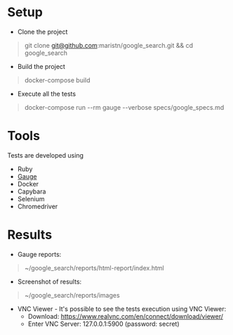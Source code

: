 # Setup

- Clone the project
> git clone git@github.com:maristn/google_search.git && cd google_search

- Build the project
> docker-compose build

- Execute all the tests
> docker-compose run --rm gauge --verbose specs/google_specs.md


# Tools

Tests are developed using
- Ruby
- [Gauge](http://getgauge.io/index.html)
- Docker
- Capybara
- Selenium
- Chromedriver


# Results

- Gauge reports:
> ~/google_search/reports/html-report/index.html

- Screenshot of results:
> ~/google_search/reports/images

- VNC Viewer - 
It's possible to see the tests execution using VNC Viewer:
  * Download: https://www.realvnc.com/en/connect/download/viewer/
  * Enter VNC Server: 127.0.0.1:5900 (password: secret)
